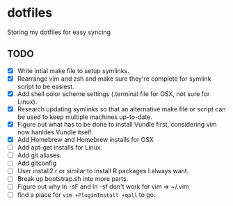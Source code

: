 dotfiles
========

Storing my dotfiles for easy syncing

## TODO

- [x] Write intial make file to setup symlinks.
- [x] Rearrange vim and zsh and make sure they're complete for symlink script to be easiest.
- [X] Add shell color scheme settings (.terminal file for OSX, not sure for Linux).
- [x] Research updating symlinks so that an alternative make file or script can be used to keep multiple machines up-to-date.
- [X] Figure out what has to be done to install Vundle first, considering vim now hanldes Vundle itself.
- [x] Add Homebrew and Homebrew installs for OSX
- [ ] Add apt-get installs for Linux.
- [ ] Add git aliases.
- [ ] Add gitconfig
- [ ] User install2.r or similar to install R packages I always want.
- [ ] Break up bootstrap.sh into more parts.
- [ ] Figure out why ln -sF and ln -sf don't work for vim => ~/.vim
- [ ] find a place for `vim +PluginInstall +qall` to go.
